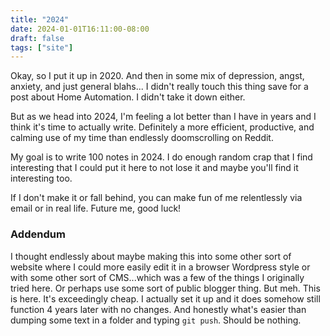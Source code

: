 ```yaml
---
title: "2024"
date: 2024-01-01T16:11:00-08:00
draft: false
tags: ["site"]
---
```


Okay, so I put it up in 2020. And then in some mix of depression, angst, anxiety, and just general blahs... I didn't really touch this thing save for a post about Home Automation. I didn't take it down either. 

But as we head into 2024, I'm feeling a lot better than I have in years and I think it's time to actually write. Definitely a more efficient, productive, and calming use of my time than endlessly doomscrolling on Reddit.

My goal is to write 100 notes in 2024. I do enough random crap that I find interesting that I could put it here to not lose it and maybe you'll find it interesting too.

If I don't make it or fall behind, you can make fun of me relentlessly via email or in real life. Future me, good luck!


### Addendum

I thought endlessly about maybe making this into some other sort of website where I could more easily edit it in a browser Wordpress style or with some other sort of CMS...which was a few of the things I originally tried here. Or perhaps use some sort of public blogger thing. But meh. This is here. It's exceedingly cheap. I actually set it up and it does somehow still function 4 years later with no changes. And honestly what's easier than dumping some text in a folder and typing `git push`. Should be nothing.